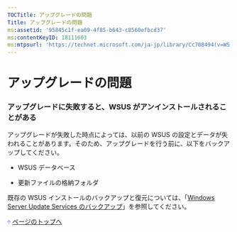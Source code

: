 ```yaml
---
TOCTitle: アップグレードの問題
Title: アップグレードの問題
ms:assetid: '95845c1f-ea09-4f85-b643-c8560efbcd37'
ms:contentKeyID: 18111603
ms:mtpsurl: 'https://technet.microsoft.com/ja-jp/library/Cc708494(v=WS.10)'
---
```


アップグレードの問題
====================

### アップグレードに失敗すると、WSUS がアンインストールされることがある

アップグレードが失敗した時点によっては、以前の WSUS の設定とデータが失われることがあります。そのため、アップグレードを行う前に、以下をバックアップしてください。

-   WSUS データベース

-   更新ファイルの格納フォルダ

既存の WSUS インストールのバックアップと復元については、「[Windows Server Update Services のバックアップ](https://www.microsoft.com/japan/technet/windowsserver/2003/library/wsus/wsusoperationsguidetc/c0f1a661-eb48-4156-81a2-267d846f844f.mspx)」を参照してください。

![](images/Cc708494.arrow_px_up(ja-jp,WS.10).gif) [ページのトップへ](#ctl00_rs1_eb1_panel1)
